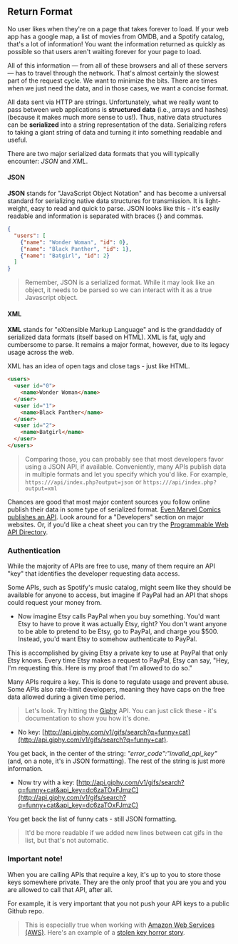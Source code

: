 ## Return Format

No user likes when they're on a page that takes forever to load. If your web app has a google map, a list of movies from OMDB, and a Spotify catalog, that's a lot of information! You want the information returned as quickly as possible so that users aren't waiting forever for your page to load.

All of this information — from all of these browsers and all of these servers — has to travel through the network. That's almost certainly the slowest part of the request cycle. We want to minimize the bits. There are times when we just need the data, and in those cases, we want a concise format.

All data sent via HTTP are strings. Unfortunately, what we really want to pass between web applications is **structured data** (i.e., arrays and hashes) (because it makes much more sense to us!). Thus, native data structures can be **serialized** into a string representation of the data. Serializing refers to taking a giant string of data and turning it into something readable and useful.

There are two major serialized data formats that you will typically encounter: _JSON_ and _XML_.

#### JSON

**JSON** stands for "JavaScript Object Notation" and has become a universal standard for serializing native data structures for transmission. It is light-weight, easy to read and quick to parse. JSON looks like this - it's easily readable and information is separated with braces {} and commas.

```json
{
  "users": [
    {"name": "Wonder Woman", "id": 0},
    {"name": "Black Panther", "id": 1},
    {"name": "Batgirl", "id": 2}
  ]
}
```
> Remember, JSON is a serialized format. While it may look like an object, it needs to be parsed so we can interact with it as a true Javascript object.

#### XML

**XML** stands for "eXtensible Markup Language" and is the granddaddy of serialized data formats (itself based on HTML). XML is fat, ugly and cumbersome to parse. It remains a major format, however, due to its legacy usage across the web.

XML has an idea of open tags and close tags - just like HTML.

```html
<users>
  <user id="0">
    <name>Wonder Woman</name>
  </user>
  <user id="1">
    <name>Black Panther</name>
  </user>
  <user id="2">
    <name>Batgirl</name>
  </user>
</users>
```


> Comparing those, you can probably see that most developers favor using a JSON API, if available. Conveniently, many APIs publish data in multiple formats and let you specify which you'd like. For example,
`https:///api/index.php?output=json` or
`https:///api/index.php?output=xml`




Chances are good that most major content sources you follow online publish their data in some type of serialized format. [Even Marvel Comics publishes an API](http://developer.marvel.com/documentation/getting_started). Look around for a "Developers" section on major websites. Or, if you'd like a cheat sheet you can try the [Programmable Web API Directory](http://www.programmableweb.com/apis/directory).

### Authentication

While the majority of APIs are free to use, many of them require an API "key" that identifies the developer requesting data access.

Some APIs, such as Spotify's music catalog, might seem like they should be available for anyone to access, but imagine if PayPal had an API that shops could request your money from.
- Now imagine Etsy calls PayPal when you buy something. You'd want Etsy to have to prove it was actually Etsy, right? You don't want anyone to be able to pretend to be Etsy, go to PayPal, and charge you $500. Instead, you'd want Etsy to somehow authenticate to PayPal.

This is accomplished by giving Etsy a private key to use at PayPal that only Etsy knows. Every time Etsy makes a request to PayPal, Etsy can say, "Hey, I'm requesting this. Here is my proof that I'm allowed to do so."

Many APIs require a key. This is done to regulate usage and prevent abuse. Some APIs also rate-limit developers, meaning they have caps on the free data allowed during a given time period.

> Let's look. Try hitting the [Giphy](https://api.giphy.com/) API. You can just click these - it's documentation to show you how it's done.

* No key: [http://api.giphy.com/v1/gifs/search?q=funny+cat](http://api.giphy.com/v1/gifs/search?q=funny+cat).

You get back, in the center of the string: *"error_code":"invalid_api_key"* (and, on a note, it's in JSON formatting). The rest of the string is just more information.

* Now try with a key: [http://api.giphy.com/v1/gifs/search?q=funny+cat&api_key=dc6zaTOxFJmzC](http://api.giphy.com/v1/gifs/search?q=funny+cat&api_key=dc6zaTOxFJmzC)

You get back the list of funny cats - still JSON formatting.
 > It'd be more readable if we added new lines between cat gifs in the list, but that's not automatic.


### Important note!
When you are calling APIs that require a key, it's up to you to store those keys somewhere private. They are the only proof that you are you and you are allowed to call that API, after all.

For example, it is very important that you not push your API keys to a public Github repo.

> This is especially true when working with [Amazon Web Services (AWS)](https://aws.amazon.com/). Here's an example of a [stolen key horror story](https://wptavern.com/ryan-hellyers-aws-nightmare-leaked-access-keys-result-in-a-6000-bill-overnight).
